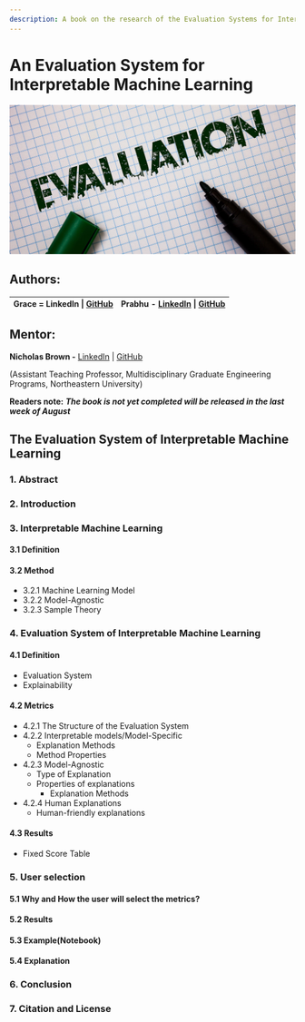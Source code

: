 ```yaml
---
description: A book on the research of the Evaluation Systems for Interpretable Models
---
```


# An Evaluation System for Interpretable Machine Learning

![An Evaluation System](.gitbook/assets/image%20%281%29.png)

## Authors:

| **Grace** = LinkedIn \| [GitHub](https://github.com/GraceRuisiGu) | Prabhu - [LinkedIn](https://www.linkedin.com/in/prabhu-subramanian/) \| [GitHub](https://github.com/prabhuSub) |
| :--- | :--- |


## **Mentor:**

**Nicholas Brown
 -** [LinkedIn](https://www.linkedin.com/in/nikbearbrown/) \| [GitHub](https://github.com/nikbearbrown)

\(Assistant Teaching Professor,  Multidisciplinary Graduate Engineering Programs, Northeastern University\)

**Readers note:** _**The book is not yet completed will be released in the last week of August**_

## The Evaluation System of Interpretable Machine Learning

### 1. Abstract

### 2. Introduction

### 3. Interpretable Machine Learning

#### 3.1 Definition

#### 3.2 Method

* 3.2.1 Machine Learning Model
* 3.2.2 Model-Agnostic
* 3.2.3 Sample Theory

### 4. Evaluation System of Interpretable Machine Learning

#### 4.1 Definition

* Evaluation System
* Explainability

#### 4.2 Metrics

* 4.2.1 The Structure of the Evaluation System
* 4.2.2 Interpretable models/Model-Specific
  * Explanation Methods
  * Method Properties
* 4.2.3 Model-Agnostic
  * Type of Explanation
  * Properties of explanations
    * Explanation Methods
* 4.2.4 Human Explanations
  * Human-friendly explanations

#### 4.3 Results

* Fixed Score Table

### 5. User selection

#### 5.1 Why and How the user will select the metrics?

#### 5.2 Results

#### 5.3 Example\(Notebook\)

#### 5.4 Explanation

### 6. Conclusion

### 7. Citation and License


